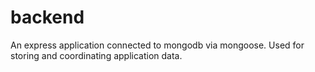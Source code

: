 # backend

An express application connected to mongodb via mongoose. Used for storing and coordinating application data.
